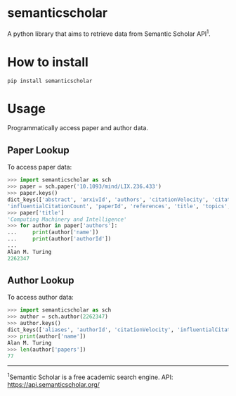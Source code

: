# semanticscholar
A python library that aims to retrieve data from Semantic Scholar API<sup>1</sup>.

# How to install
```
pip install semanticscholar
```

# Usage
Programmatically access paper and author data.

## Paper Lookup
To access paper data:
```python
>>> import semanticscholar as sch
>>> paper = sch.paper('10.1093/mind/LIX.236.433')
>>> paper.keys()
dict_keys(['abstract', 'arxivId', 'authors', 'citationVelocity', 'citations', 'doi',
'influentialCitationCount', 'paperId', 'references', 'title', 'topics', 'url', 'venue', 'year'])
>>> paper['title']
'Computing Machinery and Intelligence'
>>> for author in paper['authors']:
...     print(author['name'])
...     print(author['authorId'])
...
Alan M. Turing
2262347
```

## Author Lookup
To access author data:
```python
>>> import semanticscholar as sch
>>> author = sch.author(2262347)
>>> author.keys()
dict_keys(['aliases', 'authorId', 'citationVelocity', 'influentialCitationCount', 'name', 'papers', 'url'])
>>> print(author['name'])
Alan M. Turing
>>> len(author['papers'])
77
```
---
<sup>1</sup>Semantic Scholar is a free academic search engine. API: https://api.semanticscholar.org/
